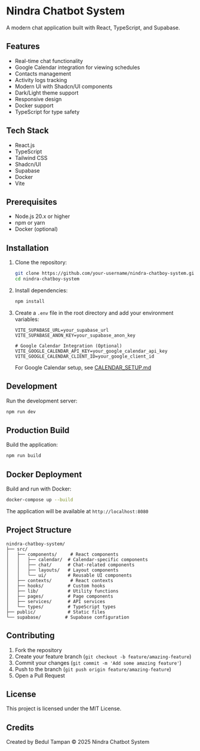 # Nindra Chatbot System

A modern chat application built with React, TypeScript, and Supabase.

## Features

- Real-time chat functionality
- Google Calendar integration for viewing schedules
- Contacts management
- Activity logs tracking
- Modern UI with Shadcn/UI components
- Dark/Light theme support
- Responsive design
- Docker support
- TypeScript for type safety

## Tech Stack

- React.js
- TypeScript
- Tailwind CSS
- Shadcn/UI
- Supabase
- Docker
- Vite

## Prerequisites

- Node.js 20.x or higher
- npm or yarn
- Docker (optional)

## Installation

1. Clone the repository:
   ```bash
   git clone https://github.com/your-username/nindra-chatboy-system.git
   cd nindra-chatboy-system
   ```

2. Install dependencies:
   ```bash
   npm install
   ```

3. Create a `.env` file in the root directory and add your environment variables:
   ```env
   VITE_SUPABASE_URL=your_supabase_url
   VITE_SUPABASE_ANON_KEY=your_supabase_anon_key
   
   # Google Calendar Integration (Optional)
   VITE_GOOGLE_CALENDAR_API_KEY=your_google_calendar_api_key
   VITE_GOOGLE_CALENDAR_CLIENT_ID=your_google_client_id
   ```

   For Google Calendar setup, see [CALENDAR_SETUP.md](./CALENDAR_SETUP.md)

## Development

Run the development server:
```bash
npm run dev
```

## Production Build

Build the application:
```bash
npm run build
```

## Docker Deployment

Build and run with Docker:
```bash
docker-compose up --build
```

The application will be available at `http://localhost:8080`

## Project Structure

```
nindra-chatboy-system/
├── src/
│   ├── components/     # React components
│   │   ├── calendar/  # Calendar-specific components
│   │   ├── chat/      # Chat-related components
│   │   ├── layouts/   # Layout components
│   │   └── ui/        # Reusable UI components
│   ├── contexts/       # React contexts
│   ├── hooks/         # Custom hooks
│   ├── lib/           # Utility functions
│   ├── pages/         # Page components
│   ├── services/      # API services
│   └── types/         # TypeScript types
├── public/            # Static files
└── supabase/         # Supabase configuration
```

## Contributing

1. Fork the repository
2. Create your feature branch (`git checkout -b feature/amazing-feature`)
3. Commit your changes (`git commit -m 'Add some amazing feature'`)
4. Push to the branch (`git push origin feature/amazing-feature`)
5. Open a Pull Request

## License

This project is licensed under the MIT License.

## Credits

Created by Bedul Tampan © 2025 Nindra Chatbot System
